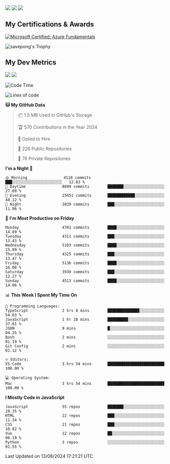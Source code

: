 [<img src="https://img.shields.io/badge/pongsiri.pisutakarathada.com-%230077B5.svg?&style=for-the-badge&color=orange" />](https://pongsiri.pisutakarathada.com)
[<img src="https://img.shields.io/badge/apps.saveworld.co-%230077B5.svg?&style=for-the-badge&color=2aa889" />](https://apps.saveworld.co)
[<img src="https://img.shields.io/badge/linkedin-%230077B5.svg?&style=for-the-badge&logo=linkedin&logoColor=white" />](https://www.linkedin.com/in/savepong)

<!--
[![savepong' github stats](https://github-readme-stats.vercel.app/api?username=savepong&show_icons=true&count_private=true&theme=gotham&hide_border=true&bg_color=00000000&text_color=768390FF)](https://pongsiri.pisutakarathada.com/posts/stats)

[![GitHub Streak](https://github-readme-streak-stats.herokuapp.com?user=savepong&theme=gotham&hide_border=true&background=00000000&dates=768390FF)](https://pongsiri.pisutakarathada.com/posts/stats)

[![Top Langs](https://github-readme-stats.vercel.app/api/top-langs/?username=savepong&layout=compact&langs_count=10&theme=gotham&hide_border=true&bg_color=00000000&text_color=768390FF)](https://pongsiri.pisutakarathada.com/posts/stats)

<!-- [![savepong's wakatime stats](https://github-readme-stats.vercel.app/api/wakatime?username=@savepong&layout=default&theme=gotham&hide_border=true&bg_color=00000000&text_color=768390FF)](https://pongsiri.pisutakarathada.com/posts/stats) -->

## My Certifications & Awards

<!--START_SECTION:badges-->
[![Microsoft Certified: Azure Fundamentals](https://images.credly.com/size/160x160/images/be8fcaeb-c769-4858-b567-ffaaa73ce8cf/image.png)](http://www.credly.com/badges/7b0e170b-852d-4d35-bea2-213eceae599c "Microsoft Certified: Azure Fundamentals")

![savepong's Trophy](https://github-profile-trophy.vercel.app/?username=savepong&theme=flat&rank=SECRET,SSS,SS,S,AAA,AA,A&margin-w=15&no-bg=true&no-frame=true)

## My Dev Metrics

[![](https://komarev.com/ghpvc/?username=savepong&color=blue&label=Profile%20Views)](https://github.com/savepong)
[![](https://img.shields.io/github/followers/savepong?label=GitHub%20Followers)](https://github.com/savepong)

<!--START_SECTION:waka-->
![Code Time](http://img.shields.io/badge/Code%20Time-1%2C513%20hrs%2027%20mins-blue)

![Lines of code](https://img.shields.io/badge/From%20Hello%20World%20I%27ve%20Written-65.0%20million%20lines%20of%20code-blue)

**🐱 My GitHub Data** 

> 📦 1.5 MB Used in GitHub's Storage 
 > 
> 🏆 570 Contributions in the Year 2024
 > 
> 💼 Opted to Hire
 > 
> 📜 226 Public Repositories 
 > 
> 🔑 76 Private Repositories 
 > 
**I'm a Night 🦉** 

```text
🌞 Morning                4118 commits        ███░░░░░░░░░░░░░░░░░░░░░░   12.83 % 
🌆 Daytime                8699 commits        ███████░░░░░░░░░░░░░░░░░░   27.09 % 
🌃 Evening                15451 commits       ████████████░░░░░░░░░░░░░   48.12 % 
🌙 Night                  3839 commits        ███░░░░░░░░░░░░░░░░░░░░░░   11.96 % 
```
📅 **I'm Most Productive on Friday** 

```text
Monday                   4781 commits        ████░░░░░░░░░░░░░░░░░░░░░   14.89 % 
Tuesday                  4311 commits        ███░░░░░░░░░░░░░░░░░░░░░░   13.43 % 
Wednesday                5103 commits        ████░░░░░░░░░░░░░░░░░░░░░   15.89 % 
Thursday                 4325 commits        ███░░░░░░░░░░░░░░░░░░░░░░   13.47 % 
Friday                   5136 commits        ████░░░░░░░░░░░░░░░░░░░░░   16.00 % 
Saturday                 3938 commits        ███░░░░░░░░░░░░░░░░░░░░░░   12.27 % 
Sunday                   4513 commits        ████░░░░░░░░░░░░░░░░░░░░░   14.06 % 
```


📊 **This Week I Spent My Time On** 

```text
💬 Programming Languages: 
TypeScript               2 hrs 6 mins        ██████████████░░░░░░░░░░░   54.03 % 
JavaScript               1 hr 28 mins        █████████░░░░░░░░░░░░░░░░   37.61 % 
JSON                     9 mins              █░░░░░░░░░░░░░░░░░░░░░░░░   04.25 % 
Bash                     2 mins              ░░░░░░░░░░░░░░░░░░░░░░░░░   01.19 % 
Git Config               2 mins              ░░░░░░░░░░░░░░░░░░░░░░░░░   01.12 % 

🔥 Editors: 
VS Code                  3 hrs 54 mins       █████████████████████████   100.00 % 

💻 Operating System: 
Mac                      3 hrs 54 mins       █████████████████████████   100.00 % 
```

**I Mostly Code in JavaScript** 

```text
JavaScript               55 repos            ███████░░░░░░░░░░░░░░░░░░   28.35 % 
HTML                     22 repos            ███░░░░░░░░░░░░░░░░░░░░░░   11.34 % 
CSS                      21 repos            ███░░░░░░░░░░░░░░░░░░░░░░   10.82 % 
Vue                      12 repos            ██░░░░░░░░░░░░░░░░░░░░░░░   06.19 % 
Python                   3 repos             ░░░░░░░░░░░░░░░░░░░░░░░░░   01.55 % 
```




 Last Updated on 13/08/2024 17:21:21 UTC
<!--END_SECTION:waka-->

<!--
**savepong/savepong** is a ✨ _special_ ✨ repository because its `README.md` (this file) appears on your GitHub profile.

Here are some ideas to get you started:

- 🔭 I’m currently working on WebComponents and TypeScript.
- 🌱 I’m currently learning ...
- 👯 I’m looking to collaborate on ...
- 🤔 I’m looking for help with ...
- 💬 Ask me about ...
- 📫 How to reach me: ...
- 😄 Pronouns: ...
- ⚡ Fun fact: ...
-->
